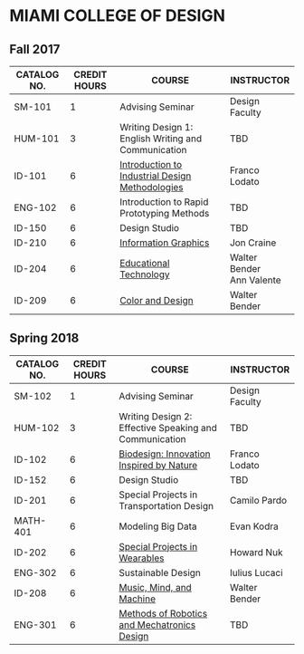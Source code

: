 MIAMI COLLEGE OF DESIGN
=======================

Fall 2017
---------


| CATALOG NO. | CREDIT HOURS | COURSE | INSTRUCTOR |
| ----------- | ------------ | ------ | ---------- |
| SM-101 | 1 | Advising Seminar | Design Faculty |
| HUM-101 | 3 | Writing Design 1: English Writing and Communication | TBD |
| ID-101 | 6 | [Introduction to Industrial Design Methodologies](https://github.com/walterbender/Syllabi/blob/master/iam.md) | Franco Lodato |
| ENG-102 | 6 | Introduction to Rapid Prototyping Methods | TBD |
| ID-150 | 6 | Design Studio | TBD |
| ID-210 | 6 | [Information Graphics](https://github.com/walterbender/Syllabi/blob/master/graphics.md) | Jon Craine |
| ID-204 | 6 | [Educational Technology](https://github.com/walterbender/Syllabi/blob/master/edtech.md) | Walter Bender<br>Ann Valente |
| ID-209 | 6 | [Color and Design](https://github.com/walterbender/Syllabi/blob/master/color.md) | Walter Bender |

Spring 2018
-----------

| CATALOG NO. | CREDIT HOURS | COURSE | INSTRUCTOR |
| ----------- | ------------ | ------ | ---------- |
| SM-102 | 1 | Advising Seminar | Design Faculty |
| HUM-102 | 3 | Writing Design 2: Effective Speaking and Communication | TBD |
| ID-102 | 6 | [Biodesign: Innovation Inspired by Nature](https://github.com/walterbender/Syllabi/blob/master/biomimicry.md) | Franco Lodato |
| ID-152 | 6 | Design Studio | TBD |
| ID-201 | 6 | Special Projects in Transportation Design | Camilo Pardo |
| MATH-401 | 6 | Modeling Big Data | Evan Kodra |
| ID-202 | 6 | [Special Projects in Wearables](https://github.com/walterbender/Syllabi/blob/master/wearables.md) | Howard Nuk |
| ENG-302 |6 | Sustainable Design | Iulius Lucaci |
| ID-208 | 6 | [Music, Mind, and Machine](https://github.com/walterbender/Syllabi/blob/master/music.md) | Walter Bender |
| ENG-301 | 6 | [Methods of Robotics and Mechatronics Design](https://github.com/walterbender/Syllabi/blob/master/robotics.md) | TBD |
